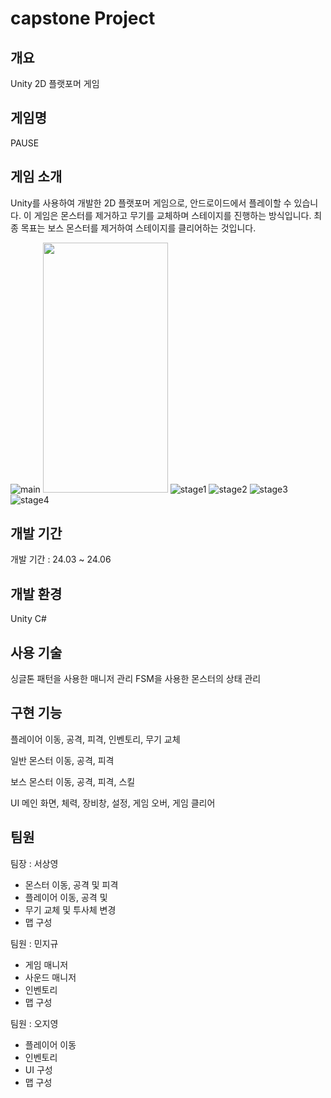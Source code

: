 # capstone Project

## 개요

Unity 2D 플랫포머 게임

## 게임명

PAUSE

## 게임 소개
Unity를 사용하여 개발한 2D 플랫포머 게임으로, 안드로이드에서 플레이할 수 있습니다.
이 게임은 몬스터를 제거하고 무기를 교체하며 스테이지를 진행하는 방식입니다.
최종 목표는 보스 몬스터를 제거하여 스테이지를 클리어하는 것입니다.

![main](https://github.com/user-attachments/assets/7c065b9f-2de5-41d4-b90e-505ddd344f78)
<img src="https://github.com/user-attachments/assets/7c065b9f-2de5-41d4-b90e-505ddd344f78" width="200" height="400"/>
![stage1](https://github.com/user-attachments/assets/070ece04-c692-4445-a1b1-7a759ffd9777)
![stage2](https://github.com/user-attachments/assets/f1467cb5-f797-4b38-a0bc-857e37693a81)
![stage3](https://github.com/user-attachments/assets/05b7ac0d-1a82-409b-a103-7763ae73597e)
![stage4](https://github.com/user-attachments/assets/e9744254-c9a6-48c2-a82a-0ef38902ef4c)

## 개발 기간

개발 기간 : 24.03 ~ 24.06

## 개발 환경

Unity
C#

## 사용 기술

싱글톤 패턴을 사용한 매니저 관리
FSM을 사용한 몬스터의 상태 관리

## 구현 기능

플레이어
  이동, 공격, 피격, 인벤토리, 무기 교체

일반 몬스터
  이동, 공격, 피격

보스 몬스터
  이동, 공격, 피격, 스킬

UI
  메인 화면, 체력, 장비창, 설정, 게임 오버, 게임 클리어

## 팀원

팀장 : 서상영
* 몬스터 이동, 공격 및 피격
* 플레이어 이동, 공격 및
* 무기 교체 및 투사체 변경
* 맵 구성
  
팀원 : 민지규
* 게임 매니저
* 사운드 매니저
* 인벤토리
* 맵 구성
  
팀원 : 오지영 
* 플레이어 이동
* 인벤토리
* UI 구성
* 맵 구성


